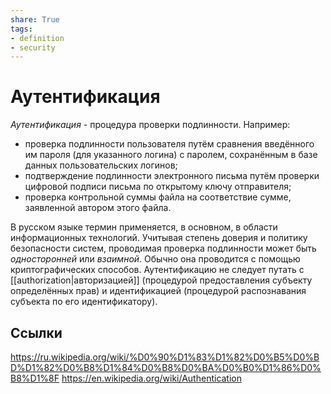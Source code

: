 ```yaml
---
share: True
tags: 
- definition
- security
---
```

# Аутентификация
*Аутентификация* - процедура проверки подлинности. Например:
-   проверка подлинности пользователя путём сравнения введённого им пароля (для указанного логина) с паролем, сохранённым в базе данных пользовательских логинов;
-   подтверждение подлинности электронного письма путём проверки цифровой подписи письма по открытому ключу отправителя;
-   проверка контрольной суммы файла на соответствие сумме, заявленной автором этого файла.

В русском языке термин применяется, в основном, в области информационных технологий.
Учитывая степень доверия и политику безопасности систем, проводимая проверка подлинности может быть _односторонней_ или _взаимной_. Обычно она проводится с помощью криптографических способов.
Аутентификацию не следует путать с [[authorization|авторизацией]] (процедурой предоставления субъекту определённых прав) и идентификацией (процедурой распознавания субъекта по его идентификатору).

## Ссылки
https://ru.wikipedia.org/wiki/%D0%90%D1%83%D1%82%D0%B5%D0%BD%D1%82%D0%B8%D1%84%D0%B8%D0%BA%D0%B0%D1%86%D0%B8%D1%8F
https://en.wikipedia.org/wiki/Authentication